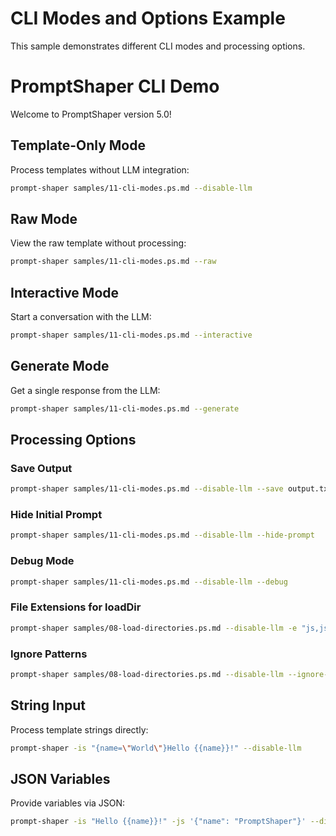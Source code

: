 # CLI Modes and Options Example

This sample demonstrates different CLI modes and processing options.

# PromptShaper CLI Demo

Welcome to PromptShaper version 5.0!

## Template-Only Mode

Process templates without LLM integration:
```bash
prompt-shaper samples/11-cli-modes.ps.md --disable-llm
```

## Raw Mode

View the raw template without processing:
```bash
prompt-shaper samples/11-cli-modes.ps.md --raw
```

## Interactive Mode

Start a conversation with the LLM:
```bash
prompt-shaper samples/11-cli-modes.ps.md --interactive
```

## Generate Mode

Get a single response from the LLM:
```bash
prompt-shaper samples/11-cli-modes.ps.md --generate
```

## Processing Options

### Save Output
```bash
prompt-shaper samples/11-cli-modes.ps.md --disable-llm --save output.txt
```

### Hide Initial Prompt
```bash
prompt-shaper samples/11-cli-modes.ps.md --disable-llm --hide-prompt
```

### Debug Mode
```bash
prompt-shaper samples/11-cli-modes.ps.md --disable-llm --debug
```

### File Extensions for loadDir
```bash
prompt-shaper samples/08-load-directories.ps.md --disable-llm -e "js,json,md"
```

### Ignore Patterns
```bash
prompt-shaper samples/08-load-directories.ps.md --disable-llm --ignore-patterns "*.log,temp*"
```

## String Input

Process template strings directly:
```bash
prompt-shaper -is "{name=\"World\"}Hello {{name}}!" --disable-llm
```

## JSON Variables

Provide variables via JSON:
```bash
prompt-shaper -is "Hello {{name}}!" -js '{"name": "PromptShaper"}' --disable-llm
```
